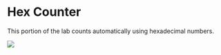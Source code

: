 # Hex Counter

This portion of the lab counts automatically using hexadecimal numbers.

![](./hexcount.gif)
